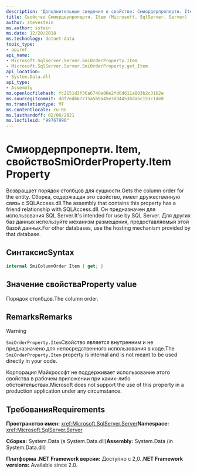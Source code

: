 ```yaml
---
description: 'Дополнительные сведения о свойстве: Смиордерпроперти. Item'
title: Свойство Смиордерпроперти. Item (Microsoft. SqlServer. Server)
author: stevestein
ms.author: sstein
ms.date: 12/20/2018
ms.technology: dotnet-data
topic_type:
- apiref
api_name:
- Microsoft.SqlServer.Server.SmiOrderProperty.Item
- Microsoft.SqlServer.Server.SmiOrderProperty.get_Item
api_location:
- System.Data.dll
api_type:
- Assembly
ms.openlocfilehash: fc2151d3f36a6746e80e2fd6d611a803b2c3162e
ms.sourcegitcommit: ddf7edb67715a5b9a45e3dd44536dabc153c1de0
ms.translationtype: MT
ms.contentlocale: ru-RU
ms.lasthandoff: 02/06/2021
ms.locfileid: "99767990"
---
```

# <a name="smiorderpropertyitem-property"></a><span data-ttu-id="5b1ce-103">Смиордерпроперти. Item, свойство</span><span class="sxs-lookup"><span data-stu-id="5b1ce-103">SmiOrderProperty.Item Property</span></span>

<span data-ttu-id="5b1ce-104">Возвращает порядок столбцов для сущности.</span><span class="sxs-lookup"><span data-stu-id="5b1ce-104">Gets the column order for the entity.</span></span> <span data-ttu-id="5b1ce-105">Сборка, содержащая это свойство, имеет дружественную связь с SQLAccess.dll.</span><span class="sxs-lookup"><span data-stu-id="5b1ce-105">The assembly that contains this property has a friend relationship with SQLAccess.dll.</span></span> <span data-ttu-id="5b1ce-106">Он предназначен для использования SQL Server.</span><span class="sxs-lookup"><span data-stu-id="5b1ce-106">It's intended for use by SQL Server.</span></span> <span data-ttu-id="5b1ce-107">Для других баз данных используйте механизм размещения, предоставляемый этой базой данных.</span><span class="sxs-lookup"><span data-stu-id="5b1ce-107">For other databases, use the hosting mechanism provided by that database.</span></span>

## <a name="syntax"></a><span data-ttu-id="5b1ce-108">Синтаксис</span><span class="sxs-lookup"><span data-stu-id="5b1ce-108">Syntax</span></span>

```csharp
internal SmiColumnOrder Item { get; }
```

## <a name="property-value"></a><span data-ttu-id="5b1ce-109">Значение свойства</span><span class="sxs-lookup"><span data-stu-id="5b1ce-109">Property value</span></span>

<span data-ttu-id="5b1ce-110">Порядок столбцов.</span><span class="sxs-lookup"><span data-stu-id="5b1ce-110">The column order.</span></span>

## <a name="remarks"></a><span data-ttu-id="5b1ce-111">Remarks</span><span class="sxs-lookup"><span data-stu-id="5b1ce-111">Remarks</span></span>

> [!WARNING]
> <span data-ttu-id="5b1ce-112">`SmiOrderProperty.Item`Свойство является внутренним и не предназначено для непосредственного использования в коде.</span><span class="sxs-lookup"><span data-stu-id="5b1ce-112">The `SmiOrderProperty.Item` property is internal and is not meant to be used directly in your code.</span></span>
>
> <span data-ttu-id="5b1ce-113">Корпорация Майкрософт не поддерживает использование этого свойства в рабочем приложении при каких-либо обстоятельствах.</span><span class="sxs-lookup"><span data-stu-id="5b1ce-113">Microsoft does not support the use of this property in a production application under any circumstance.</span></span>

## <a name="requirements"></a><span data-ttu-id="5b1ce-114">Требования</span><span class="sxs-lookup"><span data-stu-id="5b1ce-114">Requirements</span></span>

<span data-ttu-id="5b1ce-115">**Пространство имен:** <xref:Microsoft.SqlServer.Server></span><span class="sxs-lookup"><span data-stu-id="5b1ce-115">**Namespace:** <xref:Microsoft.SqlServer.Server></span></span>

<span data-ttu-id="5b1ce-116">**Сборка:** System.Data (в System.Data.dll)</span><span class="sxs-lookup"><span data-stu-id="5b1ce-116">**Assembly:** System.Data (in System.Data.dll)</span></span>

<span data-ttu-id="5b1ce-117">**Платформа .NET Framework версии:** Доступно с 2,0.</span><span class="sxs-lookup"><span data-stu-id="5b1ce-117">**.NET Framework versions:** Available since 2.0.</span></span>
